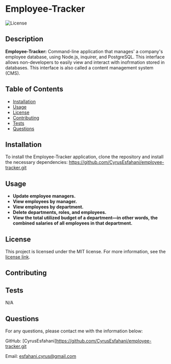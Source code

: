 # Employee-Tracker

![License](https://img.shields.io/badge/license-MIT-blue.svg)

## Description

**Employee-Tracker:** Command-line application that manages' a company's employee database, using Node.js, inquirer, and PostgreSQL. This interface allows non-developers to easily view and interact with inofrmation stored in databases. This interface is also called a content management system (CMS).

## Table of Contents

- [Installation](#installation)
- [Usage](#usage)
- [License](#license)
- [Contributing](#contributing)
- [Tests](#tests)
- [Questions](#questions)

## Installation

To install the Employee-Tracker application, clone the repository and install the necessary dependencies:
https://github.com/CyrusEsfahani/employee-tracker.git

## Usage

- **Update employee managers.**
- **View employees by manager.**
- **View employees by department.**
- **Delete departments, roles, and employees.**
- **View the total utilized budget of a department—in other words, the combined salaries of all employees in that department.**

## License

This project is licensed under the MIT license. For more information, see the [license link](https://opensource.org/licenses/MIT).

## Contributing

## Tests

N/A

## Questions

For any questions, please contact me with the information below:

GitHub: [CyrusEsfahani]https://github.com/CyrusEsfahani/employee-tracker.git

Email: esfahani.cyrus@gmail.com
